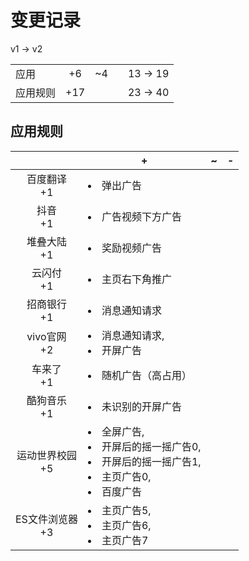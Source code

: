 # 变更记录

v1 -> v2

||||||
|-|:-:|:-:|:-:|:-:|
|应用|+6|~4||13 -> 19|
|应用规则|+17|||23 -> 40|

## 应用规则

||+|~|-|
|:-:|-|-|-|
|百度翻译<br>+1|<li>弹出广告|||
|抖音<br>+1|<li>广告视频下方广告|||
|堆叠大陆<br>+1|<li>奖励视频广告|||
|云闪付<br>+1|<li>主页右下角推广|||
|招商银行<br>+1|<li>消息通知请求|||
|vivo官网<br>+2|<li>消息通知请求,<li>开屏广告|||
|车来了<br>+1|<li>随机广告（高占用）|||
|酷狗音乐<br>+1|<li>未识别的开屏广告|||
|运动世界校园<br>+5|<li>全屏广告,<li>开屏后的摇一摇广告0,<li>开屏后的摇一摇广告1,<li>主页广告0,<li>百度广告|||
|ES文件浏览器<br>+3|<li>主页广告5,<li>主页广告6,<li>主页广告7|||
